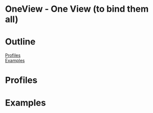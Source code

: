 # OneView - One View (to bind them all)

# Outline
[Profiles](#Profiles)   
[Examples](#Examples)   

# Profiles

# Examples
